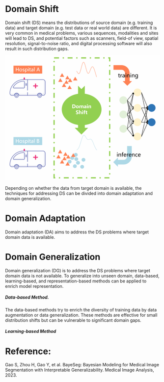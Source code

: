 # Domain Shift

Domain shift (DS) means the distributions of source domain (e.g. training data) and target domain (e.g. test data or real world data) are different. It is very common in medical problems, various sequences, modalities and sites will lead to DS, and potential factors such as scanners, field-of view, spatial resolution, signal-to-noise ratio, and digital processing software will also result in such distribution gaps.

![DomainShift](https://github.com/xiaovhua/Interpretability-of-Medical-Data-/blob/main/png/DomainShift.gif)

Depending on whether the data from target domain is available, the techniques for addressing DS can be divided into domain adaptation and domain generalization.

# Domain Adaptation
Domain adaptation (DA) aims to address the DS problems where target domain data is available.

# Domain Generalization
Domain generalization (DG) is to address the DS problems where target domain data is not available. To generalize into unseen domain, data-based, learning-based, and representation-based methods can be applied to enrich model representation.
##### Data-based Method.
The data-based methods try to enrich the diversity of training data by data augmentation or data generalization. These methods are effective for small distribution shifts but can be vulnerable to significant domain gaps. 
##### Learning-based Method


# Reference:
Gao S, Zhou H, Gao Y, et al. BayeSeg: Bayesian Modeling for Medical Image Segmentation with Interpretable Generalizability. Medical Image Analysis, 2023.


